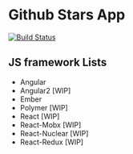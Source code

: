 # Github Stars App
[![Build Status](https://travis-ci.org/hawkup/github-stars.svg?branch=master)](https://travis-ci.org/hawkup/github-stars)

## JS framework Lists
- Angular
- Angular2 [WIP]
- Ember
- Polymer [WIP]
- React [WIP]
- React-Mobx [WIP]
- React-Nuclear [WIP]
- React-Redux [WIP]
